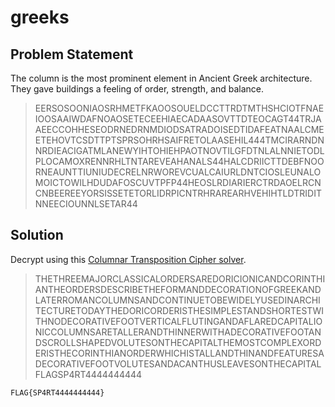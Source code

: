 # greeks
## Problem Statement
The column is the most prominent element in Ancient Greek architecture. They gave buildings a feeling of order, strength, and balance. 
> EERSOSOONIAOSRHMETFKAOOSOUELDCCTTRDTMTHSHCIOTFNAEIOOSAAIWDAFNOAOSETECEEHIAECADAASOVTTDTEOCAGT44TRJAAEECCOHHESEODRNEDRNMDIODSATRADOISEDTIDAFEATNAALCMEETEHOVTCSDTTPTSPRSOHRHSAIFRETOLAASEHIL444TMCIRARNDNNRDIEACIGATMLANEWYIHTOHIEHPAOTNOVTILGFDTNLALNNIETODLPLOCAMOXRENNRHLTNTAREVEAHANALS44HALCDRIICTTDEBFNOORNEAUNTTIUNIUDECRELNRWOREVCUALCAIURLDNTCIOSLEUNALOMOICTOWILHDUDAFOSCUVTPFP44HEOSLRDIARIERCTRDAOELRCNCNBEEREEYORSISSETETORLIDRPICNTRHRAREARHVEHIHTLDTRIDITNNEECIOUNNLSETAR44

## Solution
Decrypt using this [Columnar Transposition Cipher solver](https://www.dcode.fr/columnar-transposition-cipher).
> THETHREEMAJORCLASSICALORDERSAREDORICIONICANDCORINTHIANTHEORDERSDESCRIBETHEFORMANDDECORATIONOFGREEKANDLATERROMANCOLUMNSANDCONTINUETOBEWIDELYUSEDINARCHITECTURETODAYTHEDORICORDERISTHESIMPLESTANDSHORTESTWITHNODECORATIVEFOOTVERTICALFLUTINGANDAFLAREDCAPITALIONICCOLUMNSARETALLERANDTHINNERWITHADECORATIVEFOOTANDSCROLLSHAPEDVOLUTESONTHECAPITALTHEMOSTCOMPLEXORDERISTHECORINTHIANORDERWHICHISTALLANDTHINANDFEATURESADECORATIVEFOOTVOLUTESANDACANTHUSLEAVESONTHECAPITALFLAGSP4RT4444444444

`FLAG{SP4RT4444444444}`
